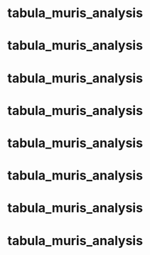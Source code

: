 # tabula_muris_analysis
# tabula_muris_analysis
# tabula_muris_analysis
# tabula_muris_analysis
# tabula_muris_analysis
# tabula_muris_analysis
# tabula_muris_analysis
# tabula_muris_analysis
